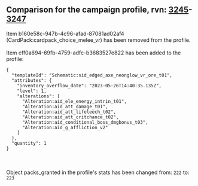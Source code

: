 ## Comparison for the campaign profile, rvn: [3245](https://github.com/PRO100KatYT/FortniteProfileRevisions/tree/main/profiles/campaign/3245%20campaign.json)-[3247](https://github.com/PRO100KatYT/FortniteProfileRevisions/tree/main/profiles/campaign/3247%20campaign.json)

Item b160e58c-947b-4c96-afad-87081ad02af4 (CardPack:cardpack_choice_melee_vr) has been removed from the profile.
<br><br>
Item cff0a694-69fb-4759-adfc-b3683527e822 has been added to the profile:

```
{
  "templateId": "Schematic:sid_edged_axe_neonglow_vr_ore_t01",
  "attributes": {
    "inventory_overflow_date": "2023-05-26T14:40:35.135Z",
    "level": 1,
    "alterations": [
      "Alteration:aid_ele_energy_intrin_t01",
      "Alteration:aid_att_damage_t01",
      "Alteration:aid_att_lifeleech_t02",
      "Alteration:aid_att_critchance_t02",
      "Alteration:aid_conditional_boss_dmgbonus_t03",
      "Alteration:aid_g_affliction_v2"
    ]
  },
  "quantity": 1
}
```

<br><br>
Object packs_granted in the profile's stats has been changed from: `222` to: `223`
<br><br>
